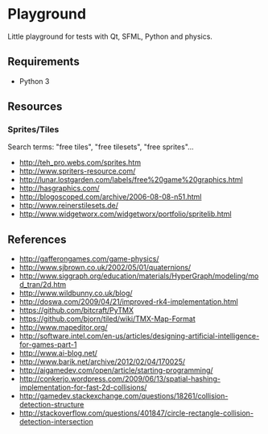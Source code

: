 # Playground

Little playground for tests with Qt, SFML, Python and physics.

## Requirements

- Python 3

## Resources

### Sprites/Tiles

Search terms: "free tiles", "free tilesets", "free sprites"...

- http://teh_pro.webs.com/sprites.htm
- http://www.spriters-resource.com/
- http://lunar.lostgarden.com/labels/free%20game%20graphics.html
- http://hasgraphics.com/
- http://blogoscoped.com/archive/2006-08-08-n51.html
- http://www.reinerstilesets.de/
- http://www.widgetworx.com/widgetworx/portfolio/spritelib.html

## References

- http://gafferongames.com/game-physics/
- http://www.sjbrown.co.uk/2002/05/01/quaternions/
- http://www.siggraph.org/education/materials/HyperGraph/modeling/mod_tran/2d.htm
- http://www.wildbunny.co.uk/blog/
- http://doswa.com/2009/04/21/improved-rk4-implementation.html
- https://github.com/bitcraft/PyTMX
- https://github.com/bjorn/tiled/wiki/TMX-Map-Format
- http://www.mapeditor.org/
- http://software.intel.com/en-us/articles/designing-artificial-intelligence-for-games-part-1
- http://www.ai-blog.net/
- http://www.barik.net/archive/2012/02/04/170025/
- http://aigamedev.com/open/article/starting-programming/
- http://conkerjo.wordpress.com/2009/06/13/spatial-hashing-implementation-for-fast-2d-collisions/
- http://gamedev.stackexchange.com/questions/18261/collision-detection-structure
- http://stackoverflow.com/questions/401847/circle-rectangle-collision-detection-intersection